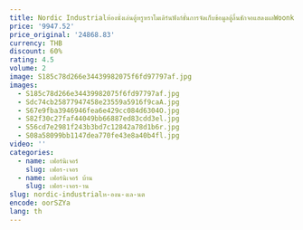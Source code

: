```yaml
---
title: Nordic Industrialห้องนั่งเล่นตู้หรูหราโมเดิร์นฟังก์ชั่นการจัดเก็บข้อมูลตู้ลิ้นชักจอแสดงผลWoonkamer Kastenเฟอร์นิเจอร์
price: '9947.52'
price_original: '24868.83'
currency: THB
discount: 60%
rating: 4.5
volume: 2
image: S185c78d266e34439982075f6fd97797af.jpg
images:
  - S185c78d266e34439982075f6fd97797af.jpg
  - Sdc74cb25877947458e23559a5916f9caA.jpg
  - S67e9fba3946946fea6e429cc084d6304O.jpg
  - S82f30c27faf44049bb66887ed83cdd3el.jpg
  - S56cd7e2981f243b3bd7c12842a78d1b6r.jpg
  - S08a58099bb1147dea770fe43e8a40b4fl.jpg
video: ''
categories:
  - name: เฟอร์นิเจอร์
    slug: เฟอร-เจอร
  - name: เฟอร์นิเจอร์ บ้าน
    slug: เฟอร-เจอร-าน
slug: nordic-industrialห-องน-งเล-นต
encode: oorSZYa
lang: th
---
```

  
